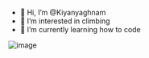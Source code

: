 - 👋 Hi, I’m @Kiyanyaghnam
- 👀 I’m interested in climbing 
- 🌱 I’m currently learning how to code


![image](https://github.com/Kiyanyaghnam/Kiyanyaghnam/assets/156230852/eeaa4287-4e26-4004-88da-78b0627a9bc9)


<!---
Kiyanyaghnam/Kiyanyaghnam is a ✨ special ✨ repository because its `README.md` (this file) appears on your GitHub profile.
You can click the Preview link to take a look at your changes.
--->
